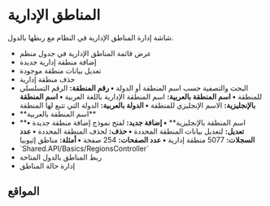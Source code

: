 # المناطق الإدارية
شاشة إدارة المناطق الإدارية في النظام مع ربطها بالدول.
- عرض قائمة المناطق الإدارية في جدول منظم
- إضافة منطقة إدارية جديدة
- تعديل بيانات منطقة موجودة
- حذف منطقة إدارية
- البحث والتصفية حسب اسم المنطقة أو الدولة
**• رقم المنطقة:** الرقم التسلسلي للمنطقة
**• اسم المنطقة بالعربية:** اسم المنطقة الإدارية باللغة العربية
**• اسم المنطقة بالإنجليزية:** الاسم الإنجليزي للمنطقة
**• الدولة بالعربية:** الدولة التي تتبع لها المنطقة
- \*\*اسم المنطقة بالعربية\*\* 
- \*\*اسم المنطقة بالإنجليزية\*\* 
**• إضافة جديد:** لفتح نموذج إضافة منطقة جديدة
**• تعديل:** لتعديل بيانات المنطقة المحددة 
**• حذف:** لحذف المنطقة المحددة 
**• عدد السجلات:** 5077 منطقة إدارية
**• عدد الصفحات:** 254 صفحة
**• أمثلة:** مناطق إثيوبيا 
- \`Shared.API/Basics/RegionsController\`
- ربط المناطق بالدول المتاحة
- إدارة حالة المناطق 
## المواقع
